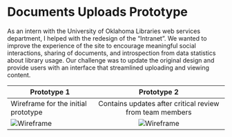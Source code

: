 # Documents Uploads Prototype
As an intern with the University of Oklahoma Libraries web services department, I helped with the redesign of the “Intranet”. We wanted to improve the experience of the site to encourage meaningful social interactions, sharing of documents, and introspection from data statistics about library usage. Our challenge was to update the original design and provide users with an interface that streamlined uploading and viewing content.  

|Prototype 1 | Prototype 2|
|------------------------------------------------------|:------------------------------------------------------------------------------:|
|Wireframe for the initial prototype| Contains updates after critical review from team members|
|![Wireframe](https://s-media-cache-ak0.pinimg.com/564x/ed/9f/c2/ed9fc2c3a03a03b6b5402de111935e81.jpg)|![Wireframe](https://s-media-cache-ak0.pinimg.com/564x/02/03/57/020357115e267f3a9f6d7541749467c6.jpg)|

